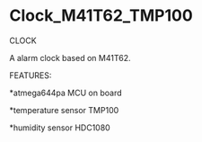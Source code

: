 # Clock_M41T62_TMP100
CLOCK

A alarm clock based on M41T62. 

FEATURES:

*atmega644pa MCU on board

*temperature sensor TMP100

*humidity sensor HDC1080



